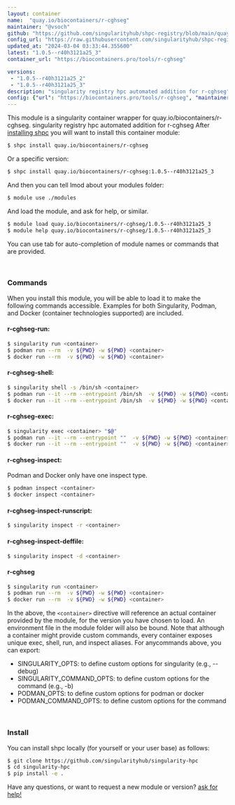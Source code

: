 ```yaml
---
layout: container
name:  "quay.io/biocontainers/r-cghseg"
maintainer: "@vsoch"
github: "https://github.com/singularityhub/shpc-registry/blob/main/quay.io/biocontainers/r-cghseg/container.yaml"
config_url: "https://raw.githubusercontent.com/singularityhub/shpc-registry/main/quay.io/biocontainers/r-cghseg/container.yaml"
updated_at: "2024-03-04 03:33:44.355600"
latest: "1.0.5--r40h3121a25_3"
container_url: "https://biocontainers.pro/tools/r-cghseg"

versions:
 - "1.0.5--r40h3121a25_2"
 - "1.0.5--r40h3121a25_3"
description: "singularity registry hpc automated addition for r-cghseg"
config: {"url": "https://biocontainers.pro/tools/r-cghseg", "maintainer": "@vsoch", "description": "singularity registry hpc automated addition for r-cghseg", "latest": {"1.0.5--r40h3121a25_3": "sha256:4f0936e25776b60d63d9bc29d25d976fd9d2afc361b6b8fab3804991da12c27e"}, "tags": {"1.0.5--r40h3121a25_2": "sha256:1993f9015878b21bef065975870a67a93c9c24da944fbc016e06f79de44a939f", "1.0.5--r40h3121a25_3": "sha256:4f0936e25776b60d63d9bc29d25d976fd9d2afc361b6b8fab3804991da12c27e"}, "docker": "quay.io/biocontainers/r-cghseg"}
---
```


This module is a singularity container wrapper for quay.io/biocontainers/r-cghseg.
singularity registry hpc automated addition for r-cghseg
After [installing shpc](#install) you will want to install this container module:


```bash
$ shpc install quay.io/biocontainers/r-cghseg
```

Or a specific version:

```bash
$ shpc install quay.io/biocontainers/r-cghseg:1.0.5--r40h3121a25_3
```

And then you can tell lmod about your modules folder:

```bash
$ module use ./modules
```

And load the module, and ask for help, or similar.

```bash
$ module load quay.io/biocontainers/r-cghseg/1.0.5--r40h3121a25_3
$ module help quay.io/biocontainers/r-cghseg/1.0.5--r40h3121a25_3
```

You can use tab for auto-completion of module names or commands that are provided.

<br>

### Commands

When you install this module, you will be able to load it to make the following commands accessible.
Examples for both Singularity, Podman, and Docker (container technologies supported) are included.

#### r-cghseg-run:

```bash
$ singularity run <container>
$ podman run --rm  -v ${PWD} -w ${PWD} <container>
$ docker run --rm  -v ${PWD} -w ${PWD} <container>
```

#### r-cghseg-shell:

```bash
$ singularity shell -s /bin/sh <container>
$ podman run --it --rm --entrypoint /bin/sh  -v ${PWD} -w ${PWD} <container>
$ docker run --it --rm --entrypoint /bin/sh  -v ${PWD} -w ${PWD} <container>
```

#### r-cghseg-exec:

```bash
$ singularity exec <container> "$@"
$ podman run --it --rm --entrypoint ""  -v ${PWD} -w ${PWD} <container> "$@"
$ docker run --it --rm --entrypoint ""  -v ${PWD} -w ${PWD} <container> "$@"
```

#### r-cghseg-inspect:

Podman and Docker only have one inspect type.

```bash
$ podman inspect <container>
$ docker inspect <container>
```

#### r-cghseg-inspect-runscript:

```bash
$ singularity inspect -r <container>
```

#### r-cghseg-inspect-deffile:

```bash
$ singularity inspect -d <container>
```



#### r-cghseg

```bash
$ singularity run <container>
$ podman run --rm  -v ${PWD} -w ${PWD} <container>
$ docker run --rm  -v ${PWD} -w ${PWD} <container>
```


In the above, the `<container>` directive will reference an actual container provided
by the module, for the version you have chosen to load. An environment file in the
module folder will also be bound. Note that although a container
might provide custom commands, every container exposes unique exec, shell, run, and
inspect aliases. For anycommands above, you can export:

 - SINGULARITY_OPTS: to define custom options for singularity (e.g., --debug)
 - SINGULARITY_COMMAND_OPTS: to define custom options for the command (e.g., -b)
 - PODMAN_OPTS: to define custom options for podman or docker
 - PODMAN_COMMAND_OPTS: to define custom options for the command

<br>

### Install

You can install shpc locally (for yourself or your user base) as follows:

```bash
$ git clone https://github.com/singularityhub/singularity-hpc
$ cd singularity-hpc
$ pip install -e .
```

Have any questions, or want to request a new module or version? [ask for help!](https://github.com/singularityhub/singularity-hpc/issues)